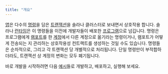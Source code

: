 ```yaml
---
title: "개요"
---
```


[앱](terminology.md#app)은 다수의 [명령](transactions.md#instructions)을 담은 [트랜잭션](transactions.md)을 솔라나 클러스터로 보내면서 상호작용 합니다. 솔라나 [런타임](runtime.md)은 이 명령들을 이전에 개발자들이 배포한 [프로그램](terminology.md#program)으로 넘깁니다. 명령은 프로그램에게 [램포트](terminology.md#lamports)를 한 [계정](accounts.md)에서 다른 계정으로 옮기라는 명령이거나, 램포트가 어떻게 전송되는 지 관리하는 상호작용성 컨트랙트를 생성하는 것일 수도 있습니다. 명령들은 순차적으로, 그리고 각 트랜잭션 당 개별적으로 처리됩니다. 단일 명령만이 부적합하더라도, 트랜잭션 상 계정의 변화는 모두 폐기됩니다.

바로 개발을 시작하려면 다음 [예시](developing/deployed-programs/examples.md)들로 개발하고, 배포하고, 실행해 보세요.